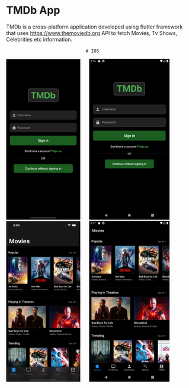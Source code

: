 # TMDb App

TMDb is a cross-platform application developed using flutter framework that uses https://www.themoviedb.org API 
to fetch Movies, Tv Shows, Celebrities etc information.


                        
                                  # IOS
<img src="Images/iOS/1.png" width="200">&nbsp;&nbsp;&nbsp;&nbsp;&nbsp;&nbsp;<img src="Images/android/1.png" width="217">&nbsp;&nbsp;&nbsp;&nbsp;&nbsp;&nbsp;<img src="Images/iOS/2.png" width="200">&nbsp;&nbsp;&nbsp;&nbsp;&nbsp;&nbsp;<img src="Images/android/2.png" width="217">

